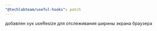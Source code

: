 ```yaml
---
"@techlabteam/useful-hooks": patch
---
```


добавлен хук useResize для отслеживания ширины экрана браузера
